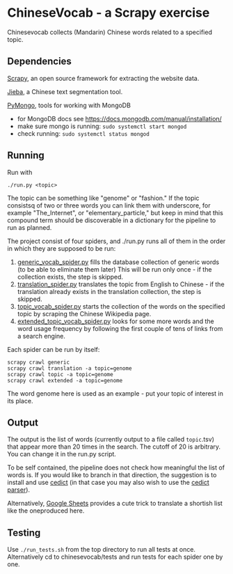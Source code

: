 # ChineseVocab - a Scrapy exercise

Chinesevocab collects (Mandarin) Chinese words related to a specified topic.

## Dependencies
[Scrapy](https://scrapy.org/), an open source framework for extracting the website data.

[Jieba](https://pypi.org/project/jieba/), a Chinese text segmentation tool.

[PyMongo](https://pymongo.readthedocs.io/en/stable/), tools for working with MongoDB
*  for MongoDB docs see https://docs.mongodb.com/manual/installation/
*  make sure mongo is running: `sudo systemctl start mongod`
*  check running: `sudo systemctl status mongod`

## Running
Run with

   ```./run.py <topic>```

The topic can be something like "genome" or "fashion."
If the topic consistsq of two or three words you can link them with underscore,
for example "The_Internet", or "elementary_particle," but keep in mind that this
compound term should be discoverable in a dictionary for the pipeline to run as planned.
   
The project consist of four spiders, and ./run.py runs all of them in the order in
 which they are supposed to be run:
 1. [generic_vocab_spider.py](./chinesevocab/spiders/generic_vocab_spider.py) 
    fills the database collection of generic words (to be able to eliminate them later)
    This will be run only once - if the collection exists, the step is skipped.
 2. [translation_spider.py](./chinesevocab/spiders/translation_spider.py) 
    translates the topic from English to Chinese - if the translation already
    exists in the translation collection, the step is skipped.
 3. [topic_vocab_spider.py](./chinesevocab/spiders/topic_vocab_spider.py) 
    starts the collection of the words on the specified topic by scraping
    the Chinese Wikipedia page.
 4. [extended_topic_vocab_spider.py](./chinesevocab/spiders/extended_topic_vocab_spider.py ) 
    looks for some more words and the word usage frequency by following the first
    couple of tens of links from a search engine.

Each spider can be run by itself:
```
scrapy crawl generic
scrapy crawl translation -a topic=genome
scrapy crawl topic -a topic=genome
scrapy crawl extended -a topic=genome
```
The word genome here is used as an example - put your topic of interest in its place.

## Output
The output is the list of words (currently output to a file called `topic`.tsv) that appear more than 20 times in the search. 
The cutoff of 20 is arbitrary. You can change it in the run.py script.

To be self contained, the pipeline does not check how meaningful the list of words is.
If you would like to branch in that direction, the suggestion is to install and use
[cedict](https://www.mdbg.net/chinese/dictionary?page=cedict) (in that case
you may also wish to use the [cedict parser](https://www.mdbg.net/chinese/dictionary?page=cedict)).

Alternatively, 
[Google Sheets](https://www.mamababymandarin.com/automatically-translate-english-to-chinese-with-google-sheets/)
provides a cute trick to translate a shortish list like the oneproduced here.

## Testing
Use `./run_tests.sh` from the top directory to run all tests at once. Alternatively cd to chinesevocab/tests
and run tests for each spider one by one.

